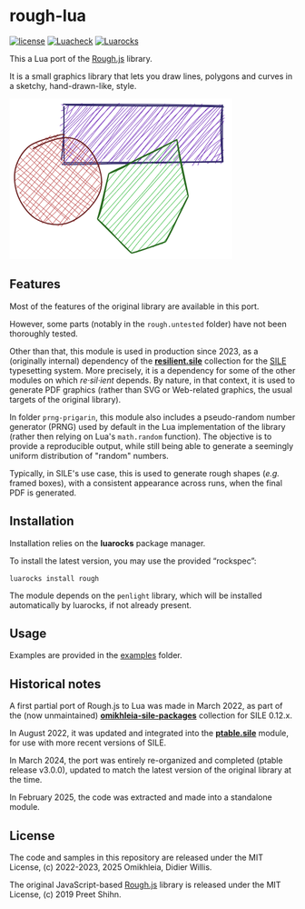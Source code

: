 # rough-lua

[![license](https://img.shields.io/github/license/Omikhleia/rough-lua?label=License)](LICENSE)
[![Luacheck](https://img.shields.io/github/actions/workflow/status/Omikhleia/rough-lua/luacheck.yml?branch=main&label=Luacheck&logo=Lua)](https://github.com/Omikhleia/rough-lua/actions?workflow=Luacheck)
[![Luarocks](https://img.shields.io/luarocks/v/Omikhleia/rough-lua?label=Luarocks&logo=Lua)](https://luarocks.org/modules/Omikhleia/rough-lua)

This a Lua port of the [Rough.js](https://roughjs.com/) library.

It is a small graphics library that lets you draw lines, polygons and curves in a sketchy, hand-drawn-like, style.

![Some rough shapes](./some-rough-shapes.png)

## Features

Most of the features of the original library are available in this port.

However, some parts (notably in the `rough.untested` folder) have not been thoroughly tested.

Other than that, this module is used in production since 2023, as a (originally internal) dependency of the [**resilient.sile**](https://github.com/Omikhleia/resilient.sile) collection for the [SILE](https://sile-typesetter.org/) typesetting system. 
More precisely, it is a dependency for some of the other modules on which _re·sil·ient_ depends. By nature, in that context, it is used to generate PDF graphics (rather than SVG or Web-related graphics, the usual targets of the original library).

In folder `prng-prigarin`, this module also includes a pseudo-random number generator (PRNG) used by default in the Lua implementation of the library (rather then relying on Lua's `math.random` function).
The objective is to provide a reproducible output, while still being able to generate a seemingly uniform distribution of "random" numbers.

Typically, in SILE's use case, this is used to generate rough shapes (_e.g._ framed boxes), with a consistent appearance across runs, when the final PDF is generated.

## Installation

Installation relies on the **luarocks** package manager.

To install the latest version, you may use the provided “rockspec”:

```
luarocks install rough
```

The module depends on the `penlight` library, which will be installed automatically by luarocks, if not already present.

## Usage

Examples are provided in the [examples](./examples) folder.

## Historical notes

A first partial port of Rough.js to Lua was made in March 2022, as part of the (now unmaintained) [**omikhleia-sile-packages**](https://github.com/Omikhleia/omikhleia-sile-packages/tree/main/packages/graphics) collection for SILE 0.12.x.

In August 2022, it was updated and integrated into the [**ptable.sile**](https://github.com/Omikhleia/ptable.sile) module, for use with more recent versions of SILE.

In March 2024, the port was entirely re-organized and completed (ptable release v3.0.0), updated to match the latest version of the original library at the time.

In February 2025, the code was extracted and made into a standalone module.

## License

The code and samples in this repository are released under the MIT License, (c) 2022-2023, 2025 Omikhleia, Didier Willis.

The original JavaScript-based [Rough.js](https://github.com/rough-stuff/rough) library is released under the MIT License, (c) 2019 Preet Shihn.
